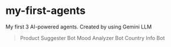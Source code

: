 # my-first-agents
My first 3 AI-powered agents. Created by using Gemini LLM

> Product Suggester Bot 
> Mood Analyzer Bot
> Country Info Bot
